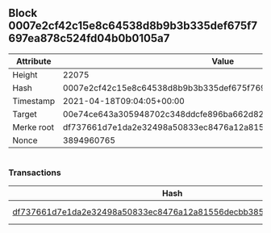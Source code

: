 ## Block 0007e2cf42c15e8c64538d8b9b3b335def675f7697ea878c524fd04b0b0105a7

Attribute | Value
--- | ---
Height | 22075
Hash | 0007e2cf42c15e8c64538d8b9b3b335def675f7697ea878c524fd04b0b0105a7
Timestamp | 2021-04-18T09:04:05+00:00
Target | 00e74ce643a305948702c348ddcfe896ba662d82c1a228faf4ad12250f07334e
Merke root | df737661d7e1da2e32498a50833ec8476a12a81556decbb3854aedbaeedab803
Nonce | 3894960765

```

```

### Transactions

Hash | Amount
--- | ---
[df737661d7e1da2e32498a50833ec8476a12a81556decbb3854aedbaeedab803](df737661d7e1da2e32498a50833ec8476a12a81556decbb3854aedbaeedab803.md) | 10.00000000 SKEPTI 

